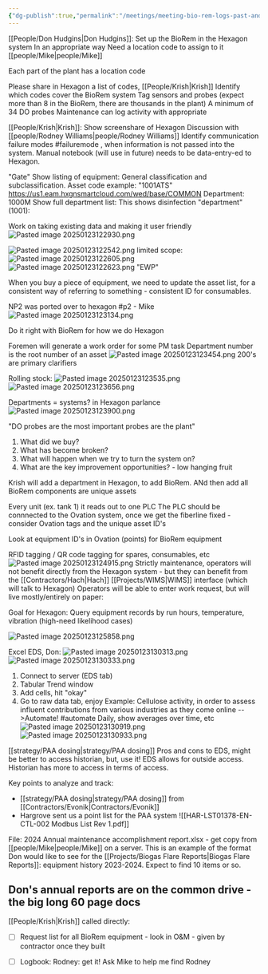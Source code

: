 ```yaml
---
{"dg-publish":true,"permalink":"/meetings/meeting-bio-rem-logs-past-and-future/","noteIcon":"","created":"2025-01-23T12:14:06.743-06:00"}
---
```


[[People/Don Hudgins\|Don Hudgins]]: 
Set up the BioRem in the Hexagon system
In an appropriate way
Need a location code to assign to it [[people/Mike\|people/Mike]]

Each part of the plant has a location code

Please share in Hexagon a list of codes, [[People/Krish\|Krish]]
Identify which codes cover the BioRem system
Tag sensors and probes (expect more than 8 in the BioRem, there are thousands in the plant)
A minimum of 34 DO probes
Maintenance can log activity with appropriate

[[People/Krish\|Krish]]:
Show screenshare of Hexagon
Discussion with [[people/Rodney Williams\|people/Rodney Williams]]
Identify communication failure modes #failuremode , when information is not passed into the system.
Manual notebook (will use in future) needs to be data-entry-ed to Hexagon.

"Gate"
Show listing of equipment: General classification and subclassification.
Asset code example: "1001ATS"
https://us1.eam.hxgnsmartcloud.com/wed/base/COMMON
Department: 1000M
Show full department list:
This shows disinfection "department" (1001):

Work on taking existing data and making it user friendly
![Pasted image 20250123122930.png](/img/user/Pasted%20image%2020250123122930.png)


![Pasted image 20250123122542.png](/img/user/Pasted%20image%2020250123122542.png)
limited scope: ![Pasted image 20250123122605.png](/img/user/Pasted%20image%2020250123122605.png)
![Pasted image 20250123122623.png](/img/user/Pasted%20image%2020250123122623.png)
"EWP"

When you buy a piece of equipment, we need to update the asset list, for a consistent way of referring to something - consistent ID for consumables.

NP2 was ported over to hexagon #p2 - Mike
![Pasted image 20250123123134.png](/img/user/Pasted%20image%2020250123123134.png)

Do it right with BioRem for how we do Hexagon

Foremen will generate a work order for  some PM task
Department number is the root number of an asset
![Pasted image 20250123123454.png](/img/user/Pasted%20image%2020250123123454.png)
200's are primary clarifiers

Rolling stock:
![Pasted image 20250123123535.png](/img/user/Pasted%20image%2020250123123535.png)
![Pasted image 20250123123656.png](/img/user/Pasted%20image%2020250123123656.png)

Departments = systems? in Hexagon parlance
![Pasted image 20250123123900.png](/img/user/Pasted%20image%2020250123123900.png)

"DO probes are the most important probes are the plant"

1. What did we buy?
2. What has become broken?
3. What will happen when we try to turn the system on?
4. What are the key improvement opportunities? - low hanging fruit

Krish will add a department in Hexagon, to add BioRem. ANd then add all BioRem components are unique assets

Every unit (ex. tank 1) it reads out to one PLC
The PLC should be connnected to the Ovation system, once we get the fiberline fixed - consider Ovation tags and the unique asset ID's

Look at equipment ID's in Ovation (points) for BioRem equipment

RFID tagging / QR code tagging for spares, consumables, etc
![Pasted image 20250123124915.png](/img/user/Pasted%20image%2020250123124915.png)
Strictly maintenance, operators will not benefit directly from the Hexagon system - but they can benefit from the [[Contractors/Hach\|Hach]] [[Projects/WIMS\|WIMS]] interface (which will talk to Hexagon)
Operators will be able to enter work request, but will live mostly/entirely on paper:

Goal for Hexagon:
Query equipment records by run hours, temperature, vibration (high-need likelihood cases)


![Pasted image 20250123125858.png](/img/user/Pasted%20image%2020250123125858.png)

Excel EDS, Don:
![Pasted image 20250123130313.png](/img/user/Pasted%20image%2020250123130313.png)
![Pasted image 20250123130333.png](/img/user/Pasted%20image%2020250123130333.png)

1. Connect to server (EDS tab)
2. Tabular Trend window
3. Add cells, hit "okay"
4. Go to raw data tab, enjoy
Example: Cellulose activity, in order to assess influent contributions from various industries as they come online
-->Automate! #automate
Daily, show averages over time, etc
![Pasted image 20250123130919.png](/img/user/Pasted%20image%2020250123130919.png)
![Pasted image 20250123130933.png](/img/user/Pasted%20image%2020250123130933.png)

[[strategy/PAA dosing\|strategy/PAA dosing]]
Pros and cons to EDS, might be better to access historian, but, use it!
EDS allows for outside access.
Historian has more to access in terms of access.

Key points to analyze and track:
- [[strategy/PAA dosing\|strategy/PAA dosing]] from [[Contractors/Evonik\|Contractors/Evonik]] 
- Hargrove sent us a point list for the PAA system
![[HAR-LST01378-EN-CTL-002 Modbus List Rev 1.pdf]]

File: 2024 Annual maintenance accomplishment report.xlsx - get copy from [[people/Mike\|people/Mike]] on a server. This is an example of the format Don would like to see for the [[Projects/Biogas Flare Reports\|Biogas Flare Reports]]: equipment history 2023-2024.
Expect to find 10 items or so. 


Don's annual reports are on the common drive  - the big long 60 page docs
--
[[People/Krish\|Krish]] called directly:
- [ ] Request list for all BioRem equipment - look in O&M - given by contractor once they built 
- [ ] Logbook: Rodney: get it! Ask Mike to help me find Rodney





